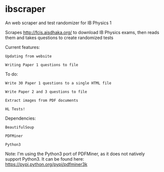 # ibscraper
An web scraper and test randomizer for IB Physics 1

Scrapes http://fcis.aisdhaka.org/ to download IB Physics exams, then reads them and takes questions to create randomized tests

Current features:

    Updating from website
  
    Writing Paper 1 questions to file
  
To do:

    Write 30 Paper 1 questions to a single HTML file
  
    Write Paper 2 and 3 questions to file
  
    Extract images from PDF documents
  
    HL Tests!
  
Dependencies:

    BeautifulSoup
  
    PDFMiner
  
    Python3
  
Note: I'm using the Python3 port of PDFMiner, as it does not natively support Python3. It can be found here: https://pypi.python.org/pypi/pdfminer3k
